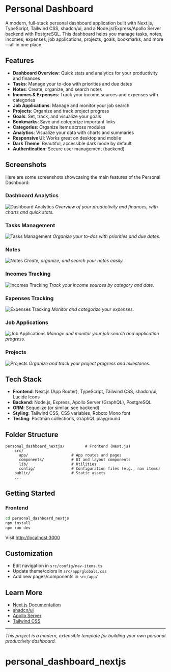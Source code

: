 # Personal Dashboard

A modern, full-stack personal dashboard application built with Next.js, TypeScript, Tailwind CSS, shadcn/ui, and a Node.js/Express/Apollo Server backend with PostgreSQL. This dashboard helps you manage tasks, notes, incomes, expenses, job applications, projects, goals, bookmarks, and more—all in one place.

## Features

- **Dashboard Overview**: Quick stats and analytics for your productivity and finances
- **Tasks**: Manage your to-dos with priorities and due dates
- **Notes**: Create, organize, and search notes
- **Incomes & Expenses**: Track your income sources and expenses with categories
- **Job Applications**: Manage and monitor your job search
- **Projects**: Organize and track project progress
- **Goals**: Set, track, and visualize your goals
- **Bookmarks**: Save and categorize important links
- **Categories**: Organize items across modules
- **Analytics**: Visualize your data with charts and summaries
- **Responsive UI**: Works great on desktop and mobile
- **Dark Theme**: Beautiful, accessible dark mode by default
- **Authentication**: Secure user management (backend)

## Screenshots

Here are some screenshots showcasing the main features of the Personal Dashboard:

### Dashboard Analytics
![Dashboard Analytics](./screenshots/analytics.png)
*Overview of your productivity and finances, with charts and quick stats.*

### Tasks Management
![Tasks Management](./screenshots/task.png)
*Organize your to-dos with priorities and due dates.*

### Notes
![Notes](./screenshots/notes.png)
*Create, organize, and search your notes easily.*

### Incomes Tracking
![Incomes Tracking](./screenshots/incomes.png)
*Track your income sources by category and date.*

### Expenses Tracking
![Expenses Tracking](./screenshots/expense.png)
*Monitor and categorize your expenses.*

### Job Applications
![Job Applications](./screenshots/job_application.png)
*Manage and monitor your job search and application progress.*

### Projects
![Projects](./screenshots/projects.png)
*Organize and track your project progress and milestones.*

## Tech Stack

- **Frontend**: Next.js (App Router), TypeScript, Tailwind CSS, shadcn/ui, Lucide Icons
- **Backend**: Node.js, Express, Apollo Server (GraphQL), PostgreSQL
- **ORM**: Sequelize (or similar, see backend)
- **Styling**: Tailwind CSS, CSS variables, Roboto Mono font
- **Testing**: Postman collections, GraphQL playground

## Folder Structure

```
personal_dashboard_nextjs/         # Frontend (Next.js)
    src/
      app/                   # App routes and pages
      components/            # UI and layout components
      lib/                   # Utilities
      config/                # Configuration files (e.g., nav items)
    public/                  # Static assets
    ...
```

## Getting Started

### Frontend

```bash
cd personal_dashboard_nextjs
npm install
npm run dev
```
Visit [http://localhost:3000](http://localhost:3000)

## Customization
- Edit navigation in `src/config/nav-items.ts`
- Update theme/colors in `src/app/globals.css`
- Add new pages/components in `src/app/`

## Learn More
- [Next.js Documentation](https://nextjs.org/docs)
- [shadcn/ui](https://ui.shadcn.com/)
- [Apollo Server](https://www.apollographql.com/docs/apollo-server/)
- [Tailwind CSS](https://tailwindcss.com/)

---

_This project is a modern, extensible template for building your own personal productivity dashboard._

# personal_dashboard_nextjs